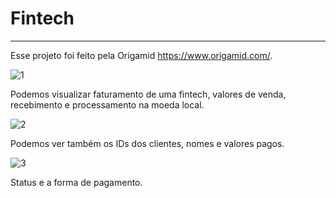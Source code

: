 # Fintech 
----

Esse projeto foi feito pela Origamid https://www.origamid.com/. 


![1](https://github.com/harleiaki/Fintech/assets/96266332/1c30d1e7-2c71-48fb-89d6-f481c7400aa3)

Podemos visualizar faturamento de uma fintech, valores de venda, recebimento e processamento na moeda local.

![2](https://github.com/harleiaki/Fintech/assets/96266332/bf286b9d-bd87-4298-b594-c8ad8e5f9d7f)

Podemos ver também os IDs dos clientes, nomes e valores pagos.

![3](https://github.com/harleiaki/Fintech/assets/96266332/3ed895f1-ba64-47ed-ad8b-62f2ca3e3497)

Status e a forma de pagamento.

